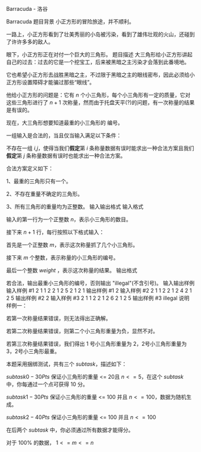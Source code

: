 



Barracuda - 洛谷














Barracuda
题目背景
小正方形的冒险旅途，并不顺利。

一路上，小正方形看到了壮美秀丽的小岛被污染，看到了雄伟壮观的火山，还碰到了许许多多的敌人。

眼下，小正方形正在对付一个巨大的三角形。
题目描述
大三角形给小正方形讲起自己的过去：过去的它是一个挖宝工，后来被黑暗之主污染才会落到此番境地。

它也希望小正方形去战胜黑暗之主，不过限于黑暗之主的眼线密布，因此必须给小正方形设置障碍才能骗过那些“眼线”。

他给小正方形的问题是：它有 $n$ 个小三角形，每个小三角形有一定的质量，它对这些三角形进行了 $n + 1$ 次称量，然而由于托盘天平(?)的问题，有一次称量的结果是有误的。

现在，大三角形想要知道最重的小三角形的 编号。

一组输入是合法的，当且仅当输入满足以下条件：

不存在一组 $i$,$j$，使得当我们**假定**第 $i$ 条称量数据有误时能求出一种合法方案且我们**假定**第 $j$ 条称量数据有误时也能求出一种合法方案。

合法方案定义如下：

1、最重的三角形只有一个。

2、不存在重量不确定的三角形。

3、所有三角形的重量均为正整数。
输入输出格式
输入格式

输入的第一行为一个正整数 $n$，表示小三角形的数目。

接下来 $n + 1$ 行，每行按照以下格式输入：

首先是一个正整数 $m$，表示这次称量抓了几个小三角形。

接下来 $m$ 个整数，表示称量的小三角形的编号。

最后一个整数 $weight$ ，表示这次称量的结果。
输出格式

若合法，输出最重小三角形的编号，否则输出 "illegal"(不含引号)。
输入输出样例
输入样例 #1
2
1 1 2
2 1 2 5
2 1 2 1
输出样例 #1
2
输入样例 #2
2
1 1 2
2 1 2 4
2 1 2 5
输出样例 #2
2
输入样例 #3
2
1 1 2
2 1 2 6
2 1 2 5
输出样例 #3
illegal
说明
样例一：

若第一次称量结果错误，则无法得出正确解。

若第二次称量结果错误，则第二个小三角形重量为负，显然不对。

若第三次称量结果错误，我们得出 $1$ 号小三角形重量为 $2$，$2$号小三角形重量为 $3$，$2$号小三角形最重。

本题采用捆绑测试，共有三个 $subtask$，描述如下：

$subtask 0 - 30Pts$ 保证小三角形的重量 <= 20且 $n <= 5$，在这个 $subtask$ 中，你每通过一个点可获得 $10$ 分。

$subtask 1 - 30Pts$ 保证小三角形的重量 <= 100 并且 $n <= 100$，数据为随机生成。

$subtask 2 - 40Pts$ 保证小三角形的重量 <= 100 并且 $n <= 100$

在后两个 $subtask$ 中，你必须通过所有数据才能得分。

对于 $100\%$ 的数据， $1 <= m <= n$






